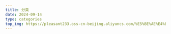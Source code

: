 ```yaml
---
title: 分类
date: 2024-09-14
type: categories
top_img: https://pleasant233.oss-cn-beijing.aliyuncs.com/%E5%BE%AE%E4%BF%A1%E5%9B%BE%E7%89%87_20230823233559.png
---
```

